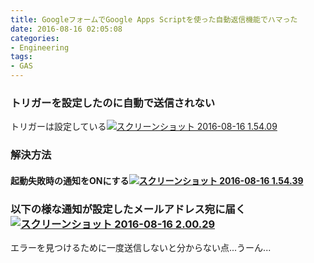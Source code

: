 ```yaml
---
title: GoogleフォームでGoogle Apps Scriptを使った自動返信機能でハマった
date: 2016-08-16 02:05:08
categories:
- Engineering
tags:
- GAS
---
```


### トリガーを設定したのに自動で送信されない

トリガーは設定している[![スクリーンショット 2016-08-16 1.54.09](http://harhogefoo.xyz/wp-content/uploads/2016/08/5a17472056a94bf56a489e0d68a3608c-1024x292.png)](http://harhogefoo.xyz/wp-content/uploads/2016/08/5a17472056a94bf56a489e0d68a3608c.png)

### 解決方法

#### 起動失敗時の通知をONにする[![スクリーンショット 2016-08-16 1.54.39](http://harhogefoo.xyz/wp-content/uploads/2016/08/65ce8a229812285a5c8053b45c502c23-1024x289.png)](http://harhogefoo.xyz/wp-content/uploads/2016/08/65ce8a229812285a5c8053b45c502c23.png)

### 以下の様な通知が設定したメールアドレス宛に届く[![スクリーンショット 2016-08-16 2.00.29](http://harhogefoo.xyz/wp-content/uploads/2016/08/02c735908eac9a7be07c2305a605c09b-1024x382.png)](http://harhogefoo.xyz/wp-content/uploads/2016/08/02c735908eac9a7be07c2305a605c09b.png)

エラーを見つけるために一度送信しないと分からない点...うーん...
